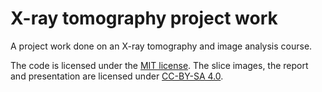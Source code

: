 # X-ray tomography project work

A project work done on an X-ray tomography and image analysis course.

The code is licensed under the [MIT license](https://en.wikipedia.org/wiki/MIT_License).
The slice images, the report and presentation are licensed under
[CC-BY-SA 4.0](https://creativecommons.org/licenses/by-sa/4.0/).

